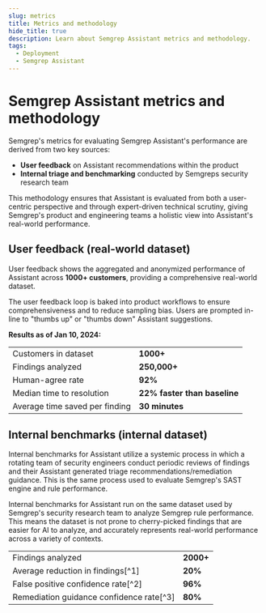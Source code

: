 ```yaml
---
slug: metrics
title: Metrics and methodology
hide_title: true
description: Learn about Semgrep Assistant metrics and methodology.
tags:
  - Deployment
  - Semgrep Assistant
---
```


# Semgrep Assistant metrics and methodology

Semgrep's metrics for evaluating Semgrep Assistant's performance are derived from two key sources:

- **User feedback** on Assistant recommendations within the product
- **Internal triage and benchmarking** conducted by Semgreps security research team 

This methodology ensures that Assistant is evaluated from both a user-centric perspective and through expert-driven technical scrutiny, giving Semgrep's product and engineering teams a holistic view into Assistant's real-world performance. 

## User feedback (real-world dataset)

User feedback shows the aggregated and anonymized performance of Assistant across **1000+ customers**, providing a comprehensive real-world dataset. 

The user feedback loop is baked into product workflows to ensure comprehensiveness and to reduce sampling bias. Users are prompted in-line to "thumbs up" or "thumbs down" Assistant suggestions. 

**Results as of Jan 10, 2024:**

<table>
    <tr>
        <td>Customers in dataset</td>
        <td><b>1000+</b></td>
    </tr>
    <tr>
        <td>Findings analyzed</td>
        <td><b>250,000+</b></td>
    </tr>
    <tr>
        <td>Human-agree rate</td>
        <td><b>92%</b></td>
    </tr>
    <tr>
        <td>Median time to resolution</td>
        <td><b>22% faster than baseline</b></td>
    </tr>
    <tr>
        <td>Average time saved per finding</td>
        <td><b>30 minutes</b></td>
    </tr>
</table>

## Internal benchmarks (internal dataset)

Internal benchmarks for Assistant utilize a systemic process in which a rotating team of security engineers conduct periodic reviews of findings and their Assistant generated triage recommendations/remediation guidance. This is the same process used to evaluate Semgrep's SAST engine and rule performance.

Internal benchmarks for Assistant run on the same dataset used by Semgrep's security research team to analyze Semgrep rule performance. This means the dataset is not prone to cherry-picked findings that are easier for AI to analyze, and accurately represents real-world performance across a variety of contexts. 

<table>
    <tr>
        <td>Findings analyzed</td>
        <td><b>2000+</b></td>
    </tr>
    <tr>
        <td>Average reduction in findings[^1]</td>
        <td><b>20%</b></td>
    </tr>
    <tr>
        <td>False positive confidence rate[^2]</td>
        <td><b>96%</b></td>
    </tr>
    <tr>
        <td>Remediation guidance confidence rate[^3]</td>
        <td><b>80%</b></td>
    </tr>
</table>

[^1]:The average % of SAST findings that Assistant filters out as noise.  

[^2]:False positive confidence rate measures how often Assistant is correct when it identifies a false positive. **A high confidence rate means users can trust when Assistant identifies a false positive - it does not mean that Assistant catches all false positives.** 

[^3]:Remediation guidance is rated on a binary scale of "helpful" / "not helpful".  
